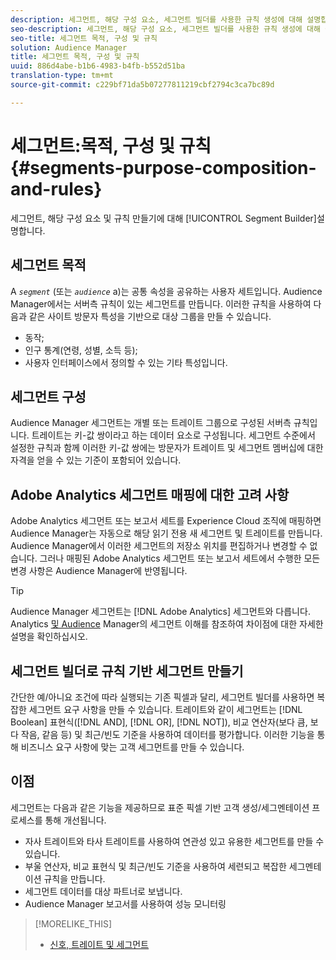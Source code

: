 ```yaml
---
description: 세그먼트, 해당 구성 요소, 세그먼트 빌더를 사용한 규칙 생성에 대해 설명합니다.
seo-description: 세그먼트, 해당 구성 요소, 세그먼트 빌더를 사용한 규칙 생성에 대해 설명합니다.
seo-title: 세그먼트 목적, 구성 및 규칙
solution: Audience Manager
title: 세그먼트 목적, 구성 및 규칙
uuid: 886d4abe-b1b6-4983-b4fb-b552d51ba
translation-type: tm+mt
source-git-commit: c229bf71da5b07277811219cbf2794c3ca7bc89d

---
```



# 세그먼트:목적, 구성 및 규칙 {#segments-purpose-composition-and-rules}

세그먼트, 해당 구성 요소 및 규칙 만들기에 대해 [!UICONTROL Segment Builder]설명합니다.

## 세그먼트 목적

A *`segment`* (또는 *`audience`* a)는 공통 속성을 공유하는 사용자 세트입니다. Audience Manager에서는 서버측 규칙이 있는 세그먼트를 만듭니다. 이러한 규칙을 사용하여 다음과 같은 사이트 방문자 특성을 기반으로 대상 그룹을 만들 수 있습니다.

* 동작;
* 인구 통계(연령, 성별, 소득 등);
* 사용자 인터페이스에서 정의할 수 있는 기타 특성입니다.

## 세그먼트 구성

Audience Manager 세그먼트는 개별 또는 트레이트 그룹으로 구성된 서버측 규칙입니다. 트레이트는 키-값 쌍이라고 하는 데이터 요소로 구성됩니다. 세그먼트 수준에서 설정한 규칙과 함께 이러한 키-값 쌍에는 방문자가 트레이트 및 세그먼트 멤버십에 대한 자격을 얻을 수 있는 기준이 포함되어 있습니다.

## Adobe Analytics 세그먼트 매핑에 대한 고려 사항

Adobe Analytics 세그먼트 또는 보고서 세트를 Experience Cloud 조직에 매핑하면 Audience Manager는 자동으로 해당 읽기 전용 새 세그먼트 및 트레이트를 만듭니다. Audience Manager에서 이러한 세그먼트의 저장소 위치를 편집하거나 변경할 수 없습니다. 그러나 매핑된 Adobe Analytics 세그먼트 또는 보고서 세트에서 수행한 모든 변경 사항은 Audience Manager에 반영됩니다.

>[!TIP]
>
>Audience Manager 세그먼트는 [!DNL Adobe Analytics] 세그먼트와 다릅니다. Analytics [및 Audience](https://marketing.adobe.com/resources/help/en_US/analytics/audiences/aam-analytics-segments.html) Manager의 세그먼트 이해를 참조하여 차이점에 대한 자세한 설명을 확인하십시오.

## 세그먼트 빌더로 규칙 기반 세그먼트 만들기

간단한 예/아니요 조건에 따라 실행되는 기존 픽셀과 달리, 세그먼트 빌더를 사용하면 복잡한 세그먼트 요구 사항을 만들 수 있습니다. 트레이트와 같이 세그먼트는 [!DNL Boolean] 표현식([!DNL AND], [!DNL OR], [!DNL NOT]), 비교 연산자(보다 큼, 보다 작음, 같음 등) 및 최근/빈도 기준을 사용하여 데이터를 평가합니다. 이러한 기능을 통해 비즈니스 요구 사항에 맞는 고객 세그먼트를 만들 수 있습니다.

## 이점

세그먼트는 다음과 같은 기능을 제공하므로 표준 픽셀 기반 고객 생성/세그멘테이션 프로세스를 통해 개선됩니다.

* 자사 트레이트와 타사 트레이트를 사용하여 연관성 있고 유용한 세그먼트를 만들 수 있습니다.
* 부울 연산자, 비교 표현식 및 최근/빈도 기준을 사용하여 세련되고 복잡한 세그멘테이션 규칙을 만듭니다.
* 세그먼트 데이터를 대상 파트너로 보냅니다.
* Audience Manager 보고서를 사용하여 성능 모니터링

>[!MORELIKE_THIS]
>
>* [신호, 트레이트 및 세그먼트](../../reference/signal-trait-segment.md)

